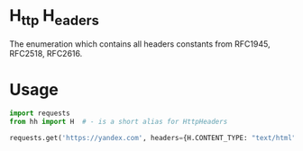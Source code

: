 # H<sub>ttp</sub> H<sub>eaders</sub>
The enumeration which contains all headers constants from RFC1945, RFC2518, RFC2616.

# Usage
```python
import requests 
from hh import H  # - is a short alias for HttpHeaders

requests.get('https://yandex.com', headers={H.CONTENT_TYPE: "text/html"})
```
